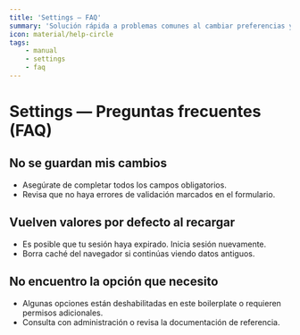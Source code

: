 ```yaml
---
title: 'Settings — FAQ'
summary: 'Solución rápida a problemas comunes al cambiar preferencias y parámetros.'
icon: material/help-circle
tags:
    - manual
    - settings
    - faq
---
```


# Settings — Preguntas frecuentes (FAQ)

## No se guardan mis cambios

- Asegúrate de completar todos los campos obligatorios.
- Revisa que no haya errores de validación marcados en el formulario.

## Vuelven valores por defecto al recargar

- Es posible que tu sesión haya expirado. Inicia sesión nuevamente.
- Borra caché del navegador si continúas viendo datos antiguos.

## No encuentro la opción que necesito

- Algunas opciones están deshabilitadas en este boilerplate o requieren permisos adicionales.
- Consulta con administración o revisa la documentación de referencia.
